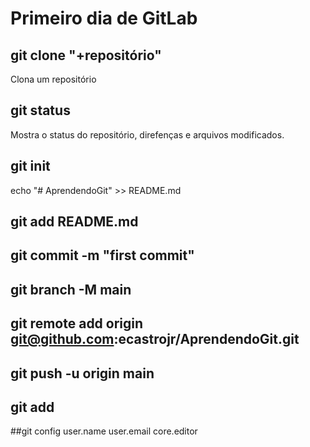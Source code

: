 # Primeiro dia de GitLab

## git clone "+repositório"
Clona um repositório

## git status
Mostra o status do repositório, direfenças e arquivos modificados.

## git init

echo "# AprendendoGit" >> README.md

## git add README.md
## git commit -m "first commit"
## git branch -M main
## git remote add origin git@github.com:ecastrojr/AprendendoGit.git
## git push -u origin main

## git add

##git config
  user.name
  user.email
  core.editor
  